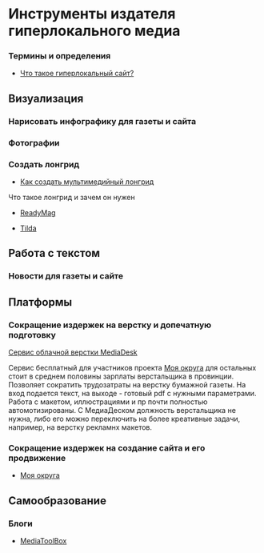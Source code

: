 # Инструменты издателя гиперлокального медиа

### Термины и определения

- [Что такое гиперлокальный сайт?](https://habrahabr.ru/post/287598/)

## Визуализация 

### Нарисовать инфографику для газеты и сайта

### Фотографии

### Создать лонгрид

- [Как создать мультимедийный лонгрид](http://mediatoolbox.ru/longread/)

Что такое лонгрид и зачем он нужен

- [ReadyMag](https://readymag.com/)

- [Tilda](https://tilda.cc/ru/)

## Работа с текстом

### Новости для газеты и сайте

## Платформы

### Сокращение издержек на верстку и допечатную подготовку

[Сервис облачной верстки MediaDesk](http://mediadesk.ru/)

Сервис бесплатный для участников проекта [Моя округа](http://moyaokruga.ru/) для остальных стоит в среднем половины зарплаты верстальщика в провинции. Позволяет сократить трудозатраты на верстку бумажной газеты. На вход подается текст, на выходе - готовый pdf с нужными параметрами. Работа с макетом, иллюстрациями и пр почти полностью автомотизированы. С МедиаДеском должность верстальщика не нужна, либо его можно переключить на более креативные задачи, например, на верстку рекламнх макетов.

### Сокращение издержек на создание сайта и его продвижение

- [Моя округа](http://moyaokruga.ru/)

## Самообразование

### Блоги

- [MediaToolBox](http://mediatoolbox.ru/)


